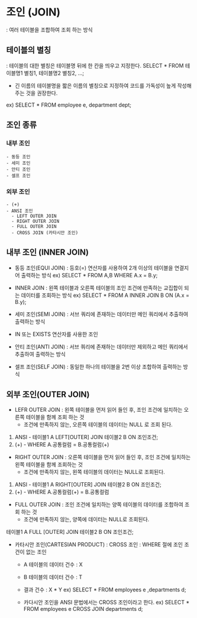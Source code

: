 # 조인 (JOIN)
: 여러 테이블을 조합하여 조회 하는 방식

## 테이블의 별칭
: 테이블의 대한 별칭은 테이블명 뒤에 한 칸을 띄우고 지정한다.
SELECT *
FROM 테이블명1 별칭1, 테이블명2 별칭2, ...;
* 긴 이름의 테이블명을 짧은 이름의 별칭으로 지정하여 코드를 가독성이 
  높게 작성해 주는 것을 권장한다.

ex)
SELECT *
FROM employee e, department dept;

## 조인 종류
  ### 내부 조인
    - 동등 조인
    - 세미 조인
    - 안티 조인
    - 셀프 조인

  ### 외부 조인
    - (+)       
    - ANSI 조인
      - LEFT OUTER JOIN
      - RIGHT OUTER JOIN
      - FULL OUTER JOIN
      - CROSS JOIN (카타시안 조인)

## 내부 조인 (INNER JOIN)
- 동등 조인(EQUI JOIN)
: 등호(=) 연산자를 사용하여 2개 이상의 테이블을 연결지어 출력하는 방식
  ex)
  SELECT *
  FROM A,B
  WHERE A.x = B.y;

- INNER JOIN
: 왼쪽 테이블과 오른쪽 테이블의 조인 조건에 만족하는 교집합이 되는 데이터를 
  조회하는 방식
  ex)
  SELECT *
  FROM A INNER JOIN B
         ON (A.x = B.y);

- 세미 조인(SEMI JOIN)
: 서브 쿼리에 존재하는 데이터만 메인 쿼리에서 추출하여 출력하는 방식
* IN 또는 EXISTS 연산자를 사용한 조인

- 안티 조인(ANTI JOIN)
: 서브 쿼리에 존재하는 데이터만 제외하고 메인 쿼리에서 추출하여 출력하는 방식

- 셀프 조인(SELF JOIN)
: 동일한 하나의 테이블을 2번 이상 조합하여 출력하는 방식

## 외부 조인(OUTER JOIN)
- LEFR OUTER JOIN
: 왼쪽 테이블을 먼저 읽어 들인 후,
  조인 조건에 일치하는 오른쪽 테이블을 함께 조회 하는 것
  * 조건에 만족하지 않는, 오른쪽 테이블의 데이터는 NULL 로 조회 된다.
1) ANSI - 테이블1 A LEFT[OUTER] JOIN 테이블2 B ON 조인조건;
2) (+)  - WHERE A.공통컬럼 = B.공통컬럼(+)

- RIGHT OUTER JOIN
: 오른쪽 테이블을 먼저 읽어 들인 후,
  조인 조건에 일치하는 왼쪽 테이블을 함께 조회하는 것
  * 조건에 만족하지 않는, 왼쪽 테이블의 데이터는 NULL로 조회된다.
1) ANSI - 테이블1 A RIGHT[OUTER] JOIN 테이블2 B ON 조인조건;
2) (+)  - WHERE A.공통컬럼(+) = B.공통컬럼

- FULL OUTER JOIN
: 조인 조건에 일치하는 양쪽 테이블의 데이터를 조합하여 조회 하는 것
  * 조건에 만족하지 않는, 양쪽에 데이터는 NULL로 조회된다.

테이블1 A FULL [OUTER] JOIN 테이블2 B ON 조인조건;

- 카타시안 조인(CARTESIAN PRODUCT) : CROSS 조인
: WHERE 절에 조인 조건이 없는 조인
  * A 테이블의 데이터 건수 : X
  * B 테이블의 데이터 건수 : T
  * 결과 건수 : X * Y
ex) SELECT *
    FROM employees e
        ,departments d;

  * 카다시안 조인을 ANSI 문법에서는 CROSS 조인이라고 한다.
ex) SELECT *
    FROM employees e
         CROSS JOIN departments d;

